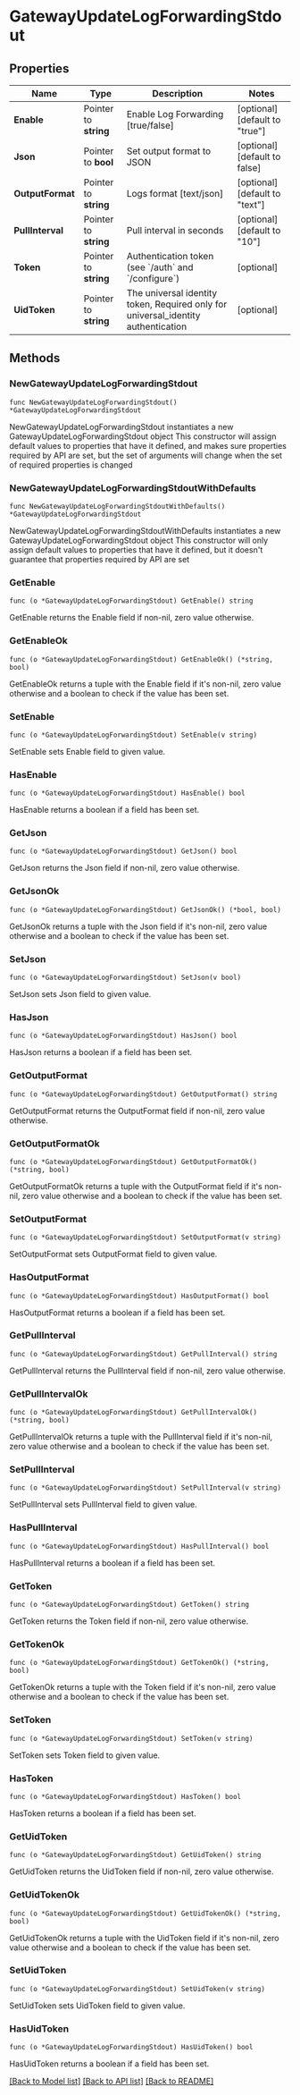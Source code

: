 # GatewayUpdateLogForwardingStdout

## Properties

Name | Type | Description | Notes
------------ | ------------- | ------------- | -------------
**Enable** | Pointer to **string** | Enable Log Forwarding [true/false] | [optional] [default to "true"]
**Json** | Pointer to **bool** | Set output format to JSON | [optional] [default to false]
**OutputFormat** | Pointer to **string** | Logs format [text/json] | [optional] [default to "text"]
**PullInterval** | Pointer to **string** | Pull interval in seconds | [optional] [default to "10"]
**Token** | Pointer to **string** | Authentication token (see &#x60;/auth&#x60; and &#x60;/configure&#x60;) | [optional] 
**UidToken** | Pointer to **string** | The universal identity token, Required only for universal_identity authentication | [optional] 

## Methods

### NewGatewayUpdateLogForwardingStdout

`func NewGatewayUpdateLogForwardingStdout() *GatewayUpdateLogForwardingStdout`

NewGatewayUpdateLogForwardingStdout instantiates a new GatewayUpdateLogForwardingStdout object
This constructor will assign default values to properties that have it defined,
and makes sure properties required by API are set, but the set of arguments
will change when the set of required properties is changed

### NewGatewayUpdateLogForwardingStdoutWithDefaults

`func NewGatewayUpdateLogForwardingStdoutWithDefaults() *GatewayUpdateLogForwardingStdout`

NewGatewayUpdateLogForwardingStdoutWithDefaults instantiates a new GatewayUpdateLogForwardingStdout object
This constructor will only assign default values to properties that have it defined,
but it doesn't guarantee that properties required by API are set

### GetEnable

`func (o *GatewayUpdateLogForwardingStdout) GetEnable() string`

GetEnable returns the Enable field if non-nil, zero value otherwise.

### GetEnableOk

`func (o *GatewayUpdateLogForwardingStdout) GetEnableOk() (*string, bool)`

GetEnableOk returns a tuple with the Enable field if it's non-nil, zero value otherwise
and a boolean to check if the value has been set.

### SetEnable

`func (o *GatewayUpdateLogForwardingStdout) SetEnable(v string)`

SetEnable sets Enable field to given value.

### HasEnable

`func (o *GatewayUpdateLogForwardingStdout) HasEnable() bool`

HasEnable returns a boolean if a field has been set.

### GetJson

`func (o *GatewayUpdateLogForwardingStdout) GetJson() bool`

GetJson returns the Json field if non-nil, zero value otherwise.

### GetJsonOk

`func (o *GatewayUpdateLogForwardingStdout) GetJsonOk() (*bool, bool)`

GetJsonOk returns a tuple with the Json field if it's non-nil, zero value otherwise
and a boolean to check if the value has been set.

### SetJson

`func (o *GatewayUpdateLogForwardingStdout) SetJson(v bool)`

SetJson sets Json field to given value.

### HasJson

`func (o *GatewayUpdateLogForwardingStdout) HasJson() bool`

HasJson returns a boolean if a field has been set.

### GetOutputFormat

`func (o *GatewayUpdateLogForwardingStdout) GetOutputFormat() string`

GetOutputFormat returns the OutputFormat field if non-nil, zero value otherwise.

### GetOutputFormatOk

`func (o *GatewayUpdateLogForwardingStdout) GetOutputFormatOk() (*string, bool)`

GetOutputFormatOk returns a tuple with the OutputFormat field if it's non-nil, zero value otherwise
and a boolean to check if the value has been set.

### SetOutputFormat

`func (o *GatewayUpdateLogForwardingStdout) SetOutputFormat(v string)`

SetOutputFormat sets OutputFormat field to given value.

### HasOutputFormat

`func (o *GatewayUpdateLogForwardingStdout) HasOutputFormat() bool`

HasOutputFormat returns a boolean if a field has been set.

### GetPullInterval

`func (o *GatewayUpdateLogForwardingStdout) GetPullInterval() string`

GetPullInterval returns the PullInterval field if non-nil, zero value otherwise.

### GetPullIntervalOk

`func (o *GatewayUpdateLogForwardingStdout) GetPullIntervalOk() (*string, bool)`

GetPullIntervalOk returns a tuple with the PullInterval field if it's non-nil, zero value otherwise
and a boolean to check if the value has been set.

### SetPullInterval

`func (o *GatewayUpdateLogForwardingStdout) SetPullInterval(v string)`

SetPullInterval sets PullInterval field to given value.

### HasPullInterval

`func (o *GatewayUpdateLogForwardingStdout) HasPullInterval() bool`

HasPullInterval returns a boolean if a field has been set.

### GetToken

`func (o *GatewayUpdateLogForwardingStdout) GetToken() string`

GetToken returns the Token field if non-nil, zero value otherwise.

### GetTokenOk

`func (o *GatewayUpdateLogForwardingStdout) GetTokenOk() (*string, bool)`

GetTokenOk returns a tuple with the Token field if it's non-nil, zero value otherwise
and a boolean to check if the value has been set.

### SetToken

`func (o *GatewayUpdateLogForwardingStdout) SetToken(v string)`

SetToken sets Token field to given value.

### HasToken

`func (o *GatewayUpdateLogForwardingStdout) HasToken() bool`

HasToken returns a boolean if a field has been set.

### GetUidToken

`func (o *GatewayUpdateLogForwardingStdout) GetUidToken() string`

GetUidToken returns the UidToken field if non-nil, zero value otherwise.

### GetUidTokenOk

`func (o *GatewayUpdateLogForwardingStdout) GetUidTokenOk() (*string, bool)`

GetUidTokenOk returns a tuple with the UidToken field if it's non-nil, zero value otherwise
and a boolean to check if the value has been set.

### SetUidToken

`func (o *GatewayUpdateLogForwardingStdout) SetUidToken(v string)`

SetUidToken sets UidToken field to given value.

### HasUidToken

`func (o *GatewayUpdateLogForwardingStdout) HasUidToken() bool`

HasUidToken returns a boolean if a field has been set.


[[Back to Model list]](../README.md#documentation-for-models) [[Back to API list]](../README.md#documentation-for-api-endpoints) [[Back to README]](../README.md)


